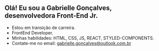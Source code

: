 ## Olá! Eu sou a Gabrielle Gonçalves, desenvolvedora Front-End Jr.
- Estou em transição de carreira.
- FrontEnd Developer.
- Minhas habilidades: HTML, CSS, JS, REACT, STYLED-COMPONENTS.
- Contate-me no email: gabrielle.goncalves@outlook.com.br
  
